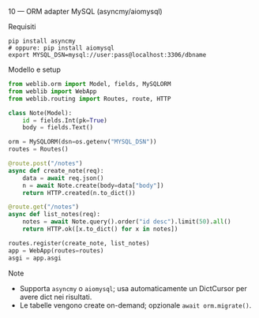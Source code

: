 10 — ORM adapter MySQL (asyncmy/aiomysql)

Requisiti

```
pip install asyncmy
# oppure: pip install aiomysql
export MYSQL_DSN=mysql://user:pass@localhost:3306/dbname
```

Modello e setup

```python
from weblib.orm import Model, fields, MySQLORM
from weblib import WebApp
from weblib.routing import Routes, route, HTTP

class Note(Model):
    id = fields.Int(pk=True)
    body = fields.Text()

orm = MySQLORM(dsn=os.getenv("MYSQL_DSN"))
routes = Routes()

@route.post("/notes")
async def create_note(req):
    data = await req.json()
    n = await Note.create(body=data["body"])
    return HTTP.created(n.to_dict())

@route.get("/notes")
async def list_notes(req):
    notes = await Note.query().order("id desc").limit(50).all()
    return HTTP.ok([x.to_dict() for x in notes])

routes.register(create_note, list_notes)
app = WebApp(routes=routes)
asgi = app.asgi
```

Note

- Supporta `asyncmy` o `aiomysql`; usa automaticamente un DictCursor per avere dict nei risultati.
- Le tabelle vengono create on-demand; opzionale `await orm.migrate()`.

